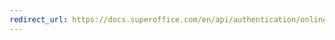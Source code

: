 ```yaml
---
redirect_url: https://docs.superoffice.com/en/api/authentication/online/auth-application/sign-system-user-token.html
---
```

